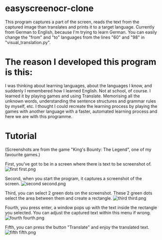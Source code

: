 # easyscreenocr-clone
This program captures a part of the screen, reads the text from the captured image than translates and prints it to a target language. Currently from German to English, because I'm trying to learn German. You can easily change the "from" and "to" languages from the lines "60" and "98" in "visual_translation.py".

# The reason I developed this program is this:
I was thinking about learning languages, about the languages I know, and suddenly I remembered how I learned English. Not at school, of course. I learned it by playing games and using Translate. Memorising all the unknown words, understanding the sentence structures and grammar rules by myself, etc. I thought I could recreate the learning process by playing the games with another language with a faster, automated learning process and here we are with this programme.

# Tutorial
(Screenshots are from the game "King's Bounty: The Legend", one of my favourite games.)

First, you've got to be in a screen where there is text to be screenshot of.
![first](https://github.com/lokicik/easyscreenocr-clone/assets/65876412/a7f3e4d1-f856-4bf9-a88e-9faa905206f4)
first.png

Second, when you start the program, it captures a screenshot of the screen.
![second](https://github.com/lokicik/easyscreenocr-clone/assets/65876412/7e1609ed-658c-4ef8-a96e-681ad452487d)
second.png

Third, you can select 2 green dots on the screenshot. These 2 green dots select the area between them and create a rectangle.
![third](https://github.com/lokicik/easyscreenocr-clone/assets/65876412/e027f5a2-0227-4fc7-b024-00b0b492b0e2)
third.png

Fourth, you press enter, a window pops up with the text inside the rectangle you selected. You can adjust the captured text within this menu if wrong.
![fourth](https://github.com/lokicik/easyscreenocr-clone/assets/65876412/00126d09-d165-435e-9a3e-2a939b72800f)
fourth.png

Fifth, you can press the button "Translate" and enjoy the translated text.
![fifth](https://github.com/lokicik/easyscreenocr-clone/assets/65876412/377ae357-8ecd-4bb6-9288-8d771b5dcc1b)
fifth.png

